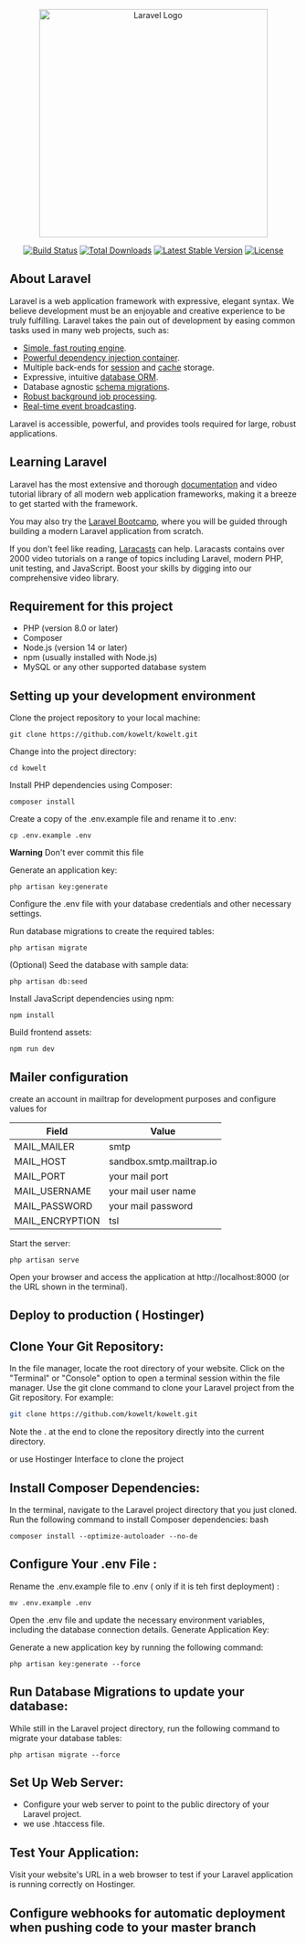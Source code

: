 <p align="center"><a href="https://laravel.com" target="_blank"><img src="https://raw.githubusercontent.com/laravel/art/master/logo-lockup/5%20SVG/2%20CMYK/1%20Full%20Color/laravel-logolockup-cmyk-red.svg" width="400" alt="Laravel Logo"></a></p>

<p align="center">
<a href="https://travis-ci.org/laravel/framework"><img src="https://travis-ci.org/laravel/framework.svg" alt="Build Status"></a>
<a href="https://packagist.org/packages/laravel/framework"><img src="https://img.shields.io/packagist/dt/laravel/framework" alt="Total Downloads"></a>
<a href="https://packagist.org/packages/laravel/framework"><img src="https://img.shields.io/packagist/v/laravel/framework" alt="Latest Stable Version"></a>
<a href="https://packagist.org/packages/laravel/framework"><img src="https://img.shields.io/packagist/l/laravel/framework" alt="License"></a>
</p>

## About Laravel

Laravel is a web application framework with expressive, elegant syntax. We believe development must be an enjoyable and
creative experience to be truly fulfilling. Laravel takes the pain out of development by easing common tasks used in
many web projects, such as:

- [Simple, fast routing engine](https://laravel.com/docs/routing).
- [Powerful dependency injection container](https://laravel.com/docs/container).
- Multiple back-ends for [session](https://laravel.com/docs/session) and [cache](https://laravel.com/docs/cache)
  storage.
- Expressive, intuitive [database ORM](https://laravel.com/docs/eloquent).
- Database agnostic [schema migrations](https://laravel.com/docs/migrations).
- [Robust background job processing](https://laravel.com/docs/queues).
- [Real-time event broadcasting](https://laravel.com/docs/broadcasting).

Laravel is accessible, powerful, and provides tools required for large, robust applications.

## Learning Laravel

Laravel has the most extensive and thorough [documentation](https://laravel.com/docs) and video tutorial library of all
modern web application frameworks, making it a breeze to get started with the framework.

You may also try the [Laravel Bootcamp](https://bootcamp.laravel.com), where you will be guided through building a
modern Laravel application from scratch.

If you don't feel like reading, [Laracasts](https://laracasts.com) can help. Laracasts contains over 2000 video
tutorials on a range of topics including Laravel, modern PHP, unit testing, and JavaScript. Boost your skills by digging
into our comprehensive video library.

## Requirement for this project

<ul>
<li>PHP (version 8.0 or later)</li>
<li>Composer</li>
<li>Node.js (version 14 or later)</li>
<li>npm (usually installed with Node.js)</li>
<li>MySQL or any other supported database system</li>
</ul>

## Setting up your development environment

Clone the project repository to your local machine:

```
git clone https://github.com/kowelt/kowelt.git
```

Change into the project directory:

```
cd kowelt
```

Install PHP dependencies using Composer:

```
composer install
```

Create a copy of the .env.example file and rename it to .env:

```
cp .env.example .env
```

**Warning**
Don't ever commit this file

Generate an application key:

```
php artisan key:generate
```

Configure the .env file with your database credentials and other necessary settings.

Run database migrations to create the required tables:

```
php artisan migrate
```

(Optional) Seed the database with sample data:

```
php artisan db:seed
```

Install JavaScript dependencies using npm:

```
npm install
```

Build frontend assets:

```
npm run dev
```

## Mailer configuration

create an account in mailtrap for development purposes and configure values for
<table>
  <thead>
    <tr>
      <th>Field</th>
      <th>Value</th>
    </tr>
  </thead>
  <tbody>
    <tr>
      <td>MAIL_MAILER</td>
      <td>smtp</td>
    </tr>
    <tr>
      <td>MAIL_HOST</td>
      <td>sandbox.smtp.mailtrap.io</td>
    </tr>
    <tr>
      <td>MAIL_PORT</td>
      <td>your mail port </td>
    </tr>
<tr>
      <td>MAIL_USERNAME</td>
      <td>your mail user name</td>
    </tr>
    <tr>
      <td>MAIL_PASSWORD</td>
      <td>your mail password</td>
    </tr>
<tr>
      <td>MAIL_ENCRYPTION</td>
      <td>tsl</td>
    </tr>
  </tbody>
</table>

Start the server:

```
php artisan serve
```


Open your browser and access the application at http://localhost:8000 (or the URL shown in the terminal).


## Deploy to production ( Hostinger)


## Clone Your Git Repository:

In the file manager, locate the root directory of your website.
Click on the "Terminal" or "Console" option to open a terminal session within the file manager.
Use the git clone command to clone your Laravel project from the Git repository. For example:
```bash
git clone https://github.com/kowelt/kowelt.git
```

Note the . at the end to clone the repository directly into the current directory.


or use Hostinger Interface to clone the project

## Install Composer Dependencies:

In the terminal, navigate to the Laravel project directory that you just cloned.
Run the following command to install Composer dependencies:
bash
````
composer install --optimize-autoloader --no-de
````

## Configure Your .env File :

Rename the .env.example file to .env ( only if it is teh first deployment) :
````
mv .env.example .env
````

Open the .env file and update the necessary environment variables, including the database connection details.
Generate Application Key:

Generate a new application key by running the following command:
````
php artisan key:generate --force
````


## Run Database Migrations to update your database:

While still in the Laravel project directory, run the following command to migrate your database tables:

``````
php artisan migrate --force
``````
## Set Up Web Server:

<ul>
<li>Configure your web server to point to the public directory of your Laravel project.
</li>
<li>we use .htaccess file.
</li>
</ul>

## Test Your Application:

Visit your website's URL in a web browser to test if your Laravel application is running correctly on Hostinger.


## Configure webhooks for automatic deployment when pushing code to your master branch
